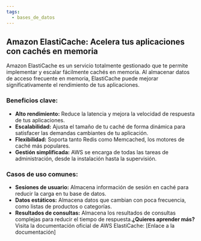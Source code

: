 ```yaml
---
tags:
  - bases_de_datos
---
```



## **Amazon ElastiCache: Acelera tus aplicaciones con cachés en memoria**

Amazon ElastiCache es un servicio totalmente gestionado que te permite implementar y escalar fácilmente cachés en memoria. Al almacenar datos de acceso frecuente en memoria, ElastiCache puede mejorar significativamente el rendimiento de tus aplicaciones.

### **Beneficios clave:**

* **Alto rendimiento:** Reduce la latencia y mejora la velocidad de respuesta de tus aplicaciones.
* **Escalabilidad:** Ajusta el tamaño de tu caché de forma dinámica para satisfacer las demandas cambiantes de tu aplicación.
* **Flexibilidad:** Soporta tanto Redis como Memcached, los motores de caché más populares.
* **Gestión simplificada:** AWS se encarga de todas las tareas de administración, desde la instalación hasta la supervisión.

### **Casos de uso comunes:**

* **Sesiones de usuario:** Almacena información de sesión en caché para reducir la carga en tu base de datos.
* **Datos estáticos:** Almacena datos que cambian con poca frecuencia, como listas de productos o categorías.
* **Resultados de consultas:** Almacena los resultados de consultas complejas para reducir el tiempo de respuesta.**¿Quieres aprender más?** Visita la documentación oficial de AWS ElastiCache: [Enlace a la documentación]